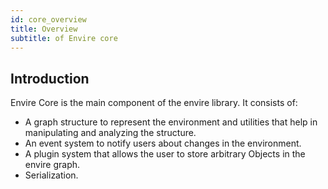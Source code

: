 ```yaml
---
id: core_overview
title: Overview
subtitle: of Envire core
---
```


## Introduction
Envire Core is the main component of the envire library. It consists of:

* A graph structure to represent the environment and utilities that help in
  manipulating and analyzing the structure.
* An event system to notify users about changes in the environment.
* A plugin system that allows the user to store arbitrary Objects in the
  envire graph.
* Serialization.

